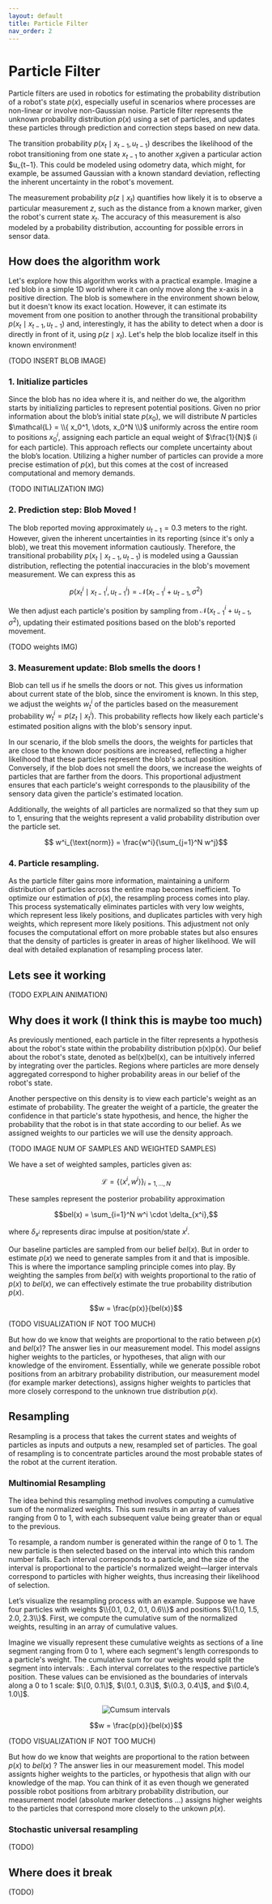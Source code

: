 ```yaml
---
layout: default
title: Particle Filter
nav_order: 2
---
```


# Particle Filter

Particle filters are used in robotics for estimating the probability distribution of a robot's state $p(x)$, especially useful in scenarios where processes are non-linear or involve non-Gaussian noise. Particle filter represents the unknown probability distribution $p(x)$ using a set of particles, and updates these particles through prediction and correction steps based on new data.

The transition probability $p(x_t \mid x_{t−1},u_{t−1})$ describes the likelihood of the robot transitioning from one state $x_{t−1}$​ to another $x_t$​ given a particular action $u_{t−1}​. This could be modeled using odometry data, which might, for example, be assumed Gaussian with a known standard deviation, reflecting the inherent uncertainty in the robot's movement.

The measurement probability $p(z \mid x_t)$ quantifies how likely it is to observe a particular measurement $z$, such as the distance from a known marker, given the robot's current state $x_t$​. The accuracy of this measurement is also modeled by a probability distribution, accounting for possible errors in sensor data.

## How does the algorithm work

Let's explore how this algorithm works with a practical example. Imagine a red blob in a simple 1D world where it can only move along the x-axis in a positive direction. The blob is somewhere in the environment shown below, but it doesn't know its exact location. However, it can estimate its movement from one position to another through the transitional probability $p(x_t \mid x_{t−1},u_{t−1})$ and, interestingly, it has the ability to detect when a door is directly in front of it, using $p(z \mid x_t)$. Let's help the blob localize itself in this known environment!

(TODO INSERT BLOB IMAGE)

### 1. Initialize particles

Since the blob has no idea where it is, and neither do we, the algorithm starts by initializing particles to represent potential positions. Given no prior information about the blob’s initial state $p(x_0)$, we will distribute $N$ particles $\mathcal{L} = \\{ x_0^1, \dots, x_0^N \\}$ uniformly across the entire room to positions $x_0^i$, assigning each particle an equal weight of $\frac{1}{N}$​ (i for each particle). This approach reflects our complete uncertainty about the blob’s location. Utilizing a higher number of particles can provide a more precise estimation of $p(x)$, but this comes at the cost of increased computational and memory demands. 

(TODO INITIALIZATION IMG)

### 2. Prediction step: Blob Moved !

The blob reported moving approximately $u_{t-1} = 0.3$ meters to the right. However, given the inherent uncertainties in its reporting (since it's only a blob), we treat this movement information cautiously. Therefore, the transitional probability $p(x_t \mid x_{t−1},u_{t−1})$ is modeled using a Gaussian distribution, reflecting the potential inaccuracies in the blob's movement measurement. We can express this as 

$$p(x_t^i \mid x_{t−1}^i,u_{t−1}^i) = \mathcal{N}(x_{t-1}^i + u_{t-1}, \sigma^2)$$

We then adjust each particle's position by sampling from $\mathcal{N}(x_{t-1}^i + u_{t-1}, \sigma^2)$, updating their estimated positions based on the blob's reported movement.

(TODO weights IMG)

### 3. Measurement update: Blob smells the doors !

Blob can tell us if he smells the doors or not. This gives us information about current state of the blob, since the enviroment is known. In this step, we adjust the weights $w_t^i$ of the particles based on the measurement probability $w_t^i = p(z_t \mid x_t^i)$. This probability reflects how likely each particle's estimated position aligns with the blob's sensory input. 

In our scenario, if the blob smells the doors, the weights for particles that are close to the known door positions are increased, reflecting a higher likelihood that these particles represent the blob's actual position. Conversely, if the blob does not smell the doors, we increase the weights of particles that are farther from the doors. This proportional adjustment ensures that each particle's weight corresponds to the plausibility of the sensory data given the particle's estimated location.

Additionally, the weights of all particles are normalized so that they sum up to 1, ensuring that the weights represent a valid probability distribution over the particle set. 

$$ w^i_{\text{norm}} = \frac{w^i}{\sum_{j=1}^N w^j}$$

### 4. Particle resampling.

As the particle filter gains more information, maintaining a uniform distribution of particles across the entire map becomes inefficient. To optimize our estimation of $p(x)$, the resampling process comes into play. This process systematically eliminates particles with very low weights, which represent less likely positions, and duplicates particles with very high weights, which represent more likely positions. This adjustment not only focuses the computational effort on more probable states but also ensures that the density of particles is greater in areas of higher likelihood. We will deal with detailed explanation of resampling process later.




## Lets see it working

(TODO EXPLAIN ANIMATION)


## Why does it work (I think this is maybe too much)

As previously mentioned, each particle in the filter represents a hypothesis about the robot's state within the probability distribution p(x)p(x). Our belief about the robot's state, denoted as bel(x)bel(x), can be intuitively inferred by integrating over the particles. Regions where particles are more densely aggregated correspond to higher probability areas in our belief of the robot's state.

Another perspective on this density is to view each particle's weight as an estimate of probability. The greater the weight of a particle, the greater the confidence in that particle's state hypothesis, and hence, the higher the probability that the robot is in that state according to our belief. As we assigned weights to our particles we will use the density approach.

(TODO IMAGE NUM OF SAMPLES AND WEIGHTED SAMPLES)

We have a set of weighted samples, particles given as:

$$\mathcal{L} = \bigl\{ \langle x^i, w^i \rangle\bigl\}_{i = 1, \dots, N}$$

These samples represent the posterior probability approximation

$$bel(x) = \sum_{i=1}^N w^i \cdot \delta_{x^i},$$

where $\delta_{x^i}$ represents dirac impulse at position/state $x^i$.

Our baseline particles are sampled from our belief $bel(x)$. But in order to estimate $p(x)$ we need to generate samples from it and that is imposible. This is where the importance sampling principle comes into play. By weighting the samples from $bel(x)$ with weights proportional to the ratio of $p(x)$ to $bel(x)$, we can effectively estimate the true probability distribution $p(x)$.

$$w = \frac{p(x)}{bel(x)}$$

(TODO VISUALIZATION IF NOT TOO MUCH)

But how do we know that weights are proportional to the ratio between $p(x)$ and $bel(x)$? The answer lies in our measurement model. This model assigns higher weights to the particles, or hypotheses, that align with our knowledge of the enviroment. Essentially, while we generate possible robot positions from an arbitrary probability distribution, our measurement model (for example marker detections), assigns higher weights to particles that more closely correspond to the unknown true distribution $p(x)$.

## Resampling

Resampling is a process that takes the current states and weights of particles as inputs and outputs a new, resampled set of particles. The goal of resampling is to concentrate particles around the most probable states of the robot at the current iteration.

### Multinomial Resampling

The idea behind this resampling method involves computing a cumulative sum of the normalized weights. This sum results in an array of values ranging from 0 to 1, with each subsequent value being greater than or equal to the previous. 

To resample, a random number is generated within the range of 0 to 1. The new particle is then selected based on the interval into which this random number falls. Each interval corresponds to a particle, and the size of the interval is proportional to the particle's normalized weight—larger intervals correspond to particles with higher weights, thus increasing their likelihood of selection. 

Let’s visualize the resampling process with an example. Suppose we have four particles with weights $\\{0.1, 0.2, 0.1, 0.6\\}$ and positions $\\{1.0, 1.5, 2.0, 2.3\\}$. First, we compute the cumulative sum of the normalized weights, resulting in an array of cumulative values. 

Imagine we visually represent these cumulative weights as sections of a line segment ranging from 0 to 1, where each segment's length corresponds to a particle's weight. The cumulative sum for our weights would split the segment into intervals: . Each interval correlates to the respective particle’s position. These values can be envisioned as the boundaries of intervals along a 0 to 1 scale: $\[0, 0.1\]$, $\(0.1, 0.3\]$, $\(0.3, 0.4\]$, and $\(0.4, 1.0\]$.

<p align="center">
    <img src="Cumsum.png" alt="Cumsum intervals" />
</p>


$$w = \frac{p(x)}{bel(x)}$$

(TODO VISUALIZATION IF NOT TOO MUCH)

But how do we know that weights are proportional to the ration between $p(x)$ to $bel(x)$ ? The answer lies in our measurement model. This model assignts higher weights to the particles, or hypothesis that align with our knowledge of the map. You can think of it as even though we generated possible robot positions from arbitrary probability distribution, our measurement model (absolute marker detections ...) assigns higher weights to the particles that correspond more closely to the unkown $p(x)$.


### Stochastic universal resampling

(TODO)




## Where does it break

(TODO)